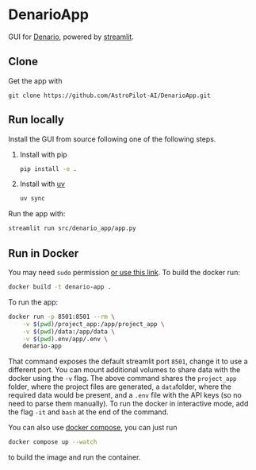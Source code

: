 # DenarioApp

GUI for [Denario](https://github.com/AstroPilot-AI/Denario.git), powered by [streamlit](https://streamlit.io).

## Clone

Get the app with

`git clone https://github.com/AstroPilot-AI/DenarioApp.git`

## Run locally

Install the GUI from source following one of the following steps.

1. Install with pip

   ```bash
   pip install -e .
   ```

2. Install with [uv](https://docs.astral.sh/uv/)

   ```bash
   uv sync
   ```

Run the app with:

```bash
streamlit run src/denario_app/app.py
```

## Run in Docker

You may need `sudo` permission [or use this link](https://docs.docker.com/engine/install/linux-postinstall/). To build the docker run:

```bash
docker build -t denario-app .
```

To run the app:

```bash
docker run -p 8501:8501 --rm \
    -v $(pwd)/project_app:/app/project_app \
    -v $(pwd)/data:/app/data \
    -v $(pwd).env/app/.env \
    denario-app
```

That command exposes the default streamlit port `8501`, change it to use a different port. You can mount additional volumes to share data with the docker using the `-v` flag. The above command shares the `project_app` folder, where the project files are generated, a `data`folder, where the required data would be present, and a `.env` file with the API keys (so no need to parse them manually). To run the docker in interactive mode, add the flag `-it` and `bash` at the end of the command.

You can also use [docker compose](https://docs.docker.com/compose/), you can just run

```bash
docker compose up --watch
```

to build the image and run the container.
